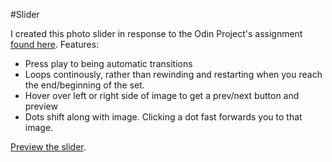 #Slider

I created this photo slider in response to the Odin Project's assignment [found here](http://www.theodinproject.com/javascript-and-jquery/creating-an-image-carousel-slider?ref=lnav). Features:
- Press play to being automatic transitions
- Loops continously, rather than rewinding and restarting when you reach the end/beginning of the set.
- Hover over left or right side of image to get a prev/next button and preview
- Dots shift along with image. Clicking a dot fast forwards you to that image.

[Preview the slider](https://htmlpreview.github.io/?https://github.com/ubershibs/odin-js-course/blob/master/slider/index.html).
